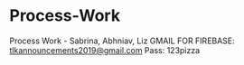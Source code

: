 # Process-Work
Process Work - Sabrina, Abhniav, Liz
GMAIL FOR FIREBASE: tlkannouncements2019@gmail.com
Pass: 123pizza
